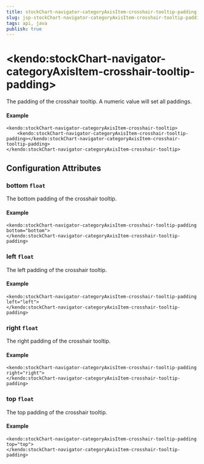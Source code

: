 ```yaml
---
title: stockChart-navigator-categoryAxisItem-crosshair-tooltip-padding
slug: jsp-stockChart-navigator-categoryAxisItem-crosshair-tooltip-padding
tags: api, java
publish: true
---
```


# \<kendo:stockChart-navigator-categoryAxisItem-crosshair-tooltip-padding\>

The padding of the crosshair tooltip. A numeric value will set all paddings.

#### Example
    <kendo:stockChart-navigator-categoryAxisItem-crosshair-tooltip>
        <kendo:stockChart-navigator-categoryAxisItem-crosshair-tooltip-padding></kendo:stockChart-navigator-categoryAxisItem-crosshair-tooltip-padding>
    </kendo:stockChart-navigator-categoryAxisItem-crosshair-tooltip>

## Configuration Attributes

### bottom `float`

The bottom padding of the crosshair tooltip.

#### Example
    <kendo:stockChart-navigator-categoryAxisItem-crosshair-tooltip-padding bottom="bottom">
    </kendo:stockChart-navigator-categoryAxisItem-crosshair-tooltip-padding>

### left `float`

The left padding of the crosshair tooltip.

#### Example
    <kendo:stockChart-navigator-categoryAxisItem-crosshair-tooltip-padding left="left">
    </kendo:stockChart-navigator-categoryAxisItem-crosshair-tooltip-padding>

### right `float`

The right padding of the crosshair tooltip.

#### Example
    <kendo:stockChart-navigator-categoryAxisItem-crosshair-tooltip-padding right="right">
    </kendo:stockChart-navigator-categoryAxisItem-crosshair-tooltip-padding>

### top `float`

The top padding of the crosshair tooltip.

#### Example
    <kendo:stockChart-navigator-categoryAxisItem-crosshair-tooltip-padding top="top">
    </kendo:stockChart-navigator-categoryAxisItem-crosshair-tooltip-padding>

 
